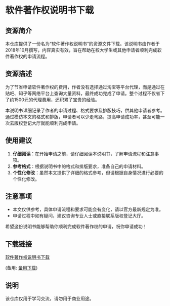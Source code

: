 # 软件著作权说明书下载

## 资源简介

本仓库提供了一份名为“软件著作权说明书”的资源文件下载。该说明书由作者于2018年10月撰写，内容真实有效，旨在帮助在校大学生或其他申请者顺利完成软件著作权的申请流程。

## 资源描述

为了节省申请软件著作权的费用，作者没有选择通过淘宝等平台代理，而是通过在贴吧、知乎等网络平台上查询大量资料，最终成功完成了申请。整个过程不仅省下了约1500元的代理费用，还积累了宝贵的经验。

本说明书详细记录了作者的申请过程、格式要求及排版技巧，供其他申请者参考。通过模仿本文的格式和排版，申请者可以少走弯路，提高申请成功率，甚至可能一次去版权登记大厅就能顺利完成申请。

## 使用建议

1. **仔细阅读**：在开始申请之前，请仔细阅读本说明书，了解申请流程和注意事项。
2. **参考格式**：根据说明书中的格式和排版要求，准备自己的申请材料。
3. **个性化修改**：虽然本文提供了详细的格式参考，但请根据自身情况进行必要的个性化修改。

## 注意事项

- 本文仅供参考，具体申请流程和要求可能会有变化，请以官方最新规定为准。
- 申请过程中如有疑问，建议咨询专业人士或直接联系版权登记大厅。

希望这份说明书能够帮助你顺利完成软件著作权的申请，祝你申请成功！

## 下载链接
[软件著作权说明书下载](https://pan.quark.cn/s/750a49628f31) 

(备用: [备用下载](https://pan.baidu.com/s/1OugcGPMxlwSdYe-nI1dCRg?pwd=1234))

## 说明

该仓库仅用于学习交流，请勿用于商业用途。
